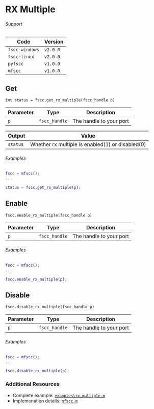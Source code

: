 # RX Multiple

###### Support
| Code           | Version
| -------------- | --------
| `fscc-windows` | `v2.0.0`
| `fscc-linux`   | `v2.0.0`
| `pyfscc`       | `v1.0.0`
| `mfscc`        | `v1.0.0`


## Get
```int status = fscc.get_rx_multiple(fscc_handle p)```

| Parameter      | Type             | Description
| -------------- | ---------------- | -------------------------------------------
| `p`            | `fscc_handle`    | The handle to your port

| Output         | Value
| -------------- | -----------------
| `status`       | Whether rx multiple is enabled(1) or disabled(0)


###### Examples
```MATLAB
fscc = mfscc();
...

status = fscc.get_rx_multiple(p);
```


## Enable
```fscc.enable_rx_multiple(fscc_handle p)```

| Parameter      | Type             | Description
| -------------- | ---------------- | -------------------------------------------
| `p`            | `fscc_handle`    | The handle to your port

###### Examples
```MATLAB
fscc = mfscc();
...

fscc.enable_rx_multiple(p);
```


## Disable
```fscc.disable_rx_multiple(fscc_handle p)```

| Parameter      | Type             | Description
| -------------- | ---------------- | -------------------------------------------
| `p`            | `fscc_handle`    | The handle to your port

###### Examples
```MATLAB
fscc = mfscc();
...

fscc.disable_rx_multiple(p);
```


### Additional Resources
- Complete example: [`examples\rx_multiple.m`](https://github.com/commtech/mfscc/blob/master/examples/rx_multiple.m)
- Implemenation details: [`mfscc.m`](https://github.com/commtech/mfscc/blob/master/mfscc.m)
